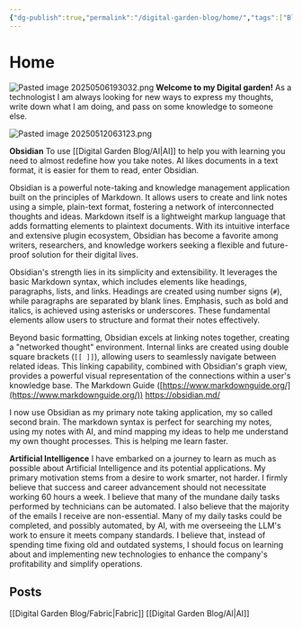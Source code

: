 ```yaml
---
{"dg-publish":true,"permalink":"/digital-garden-blog/home/","tags":["Blog","gardenEntry"]}
---
```


# Home
![Pasted image 20250506193032.png](/img/user/Pasted%20image%2020250506193032.png)
**Welcome to my Digital garden!**
As a technologist I am always looking for new ways to express my thoughts, write down what I am doing, and pass on some knowledge to someone else.

![Pasted image 20250512063123.png](/img/user/Pasted%20image%2020250512063123.png)

**Obsidian**
To use [[Digital Garden Blog/AI\|AI]] to help you with learning you need to almost redefine how you take notes. AI likes documents in a text format, it is easier for them to read, enter Obsidian.

Obsidian is a powerful note-taking and knowledge management application built on the principles of Markdown. It allows users to create and link notes using a simple, plain-text format, fostering a network of interconnected thoughts and ideas. Markdown itself is a lightweight markup language that adds formatting elements to plaintext documents. With its intuitive interface and extensive plugin ecosystem, Obsidian has become a favorite among writers, researchers, and knowledge workers seeking a flexible and future-proof solution for their digital lives.

Obsidian's strength lies in its simplicity and extensibility. It leverages the basic Markdown syntax, which includes elements like headings, paragraphs, lists, and links. Headings are created using number signs (`#`), while paragraphs are separated by blank lines. Emphasis, such as bold and italics, is achieved using asterisks or underscores. These fundamental elements allow users to structure and format their notes effectively.

Beyond basic formatting, Obsidian excels at linking notes together, creating a "networked thought" environment. Internal links are created using double square brackets (`[[ ]]`), allowing users to seamlessly navigate between related ideas. This linking capability, combined with Obsidian's graph view, provides a powerful visual representation of the connections within a user's knowledge base.
The Markdown Guide ([https://www.markdownguide.org/](https://www.markdownguide.org/))
https://obsidian.md/

I now use Obsidian as my primary note taking application, my so called second brain. The markdown syntax is perfect for searching my notes, using my notes with AI, and mind mapping my ideas to help me understand my own thought processes. This is helping me learn faster. 

**Artificial Intelligence**
I have embarked on a journey to learn as much as possible about Artificial Intelligence and its potential applications. My primary motivation stems from a desire to work smarter, not harder. I firmly believe that success and career advancement should not necessitate working 60 hours a week.
I believe that many of the mundane daily tasks performed by technicians can be automated. I also believe that the majority of the emails I receive are non-essential. Many of my daily tasks could be completed, and possibly automated, by AI, with me overseeing the LLM's work to ensure it meets company standards.
I believe that, instead of spending time fixing old and outdated systems, I should focus on learning about and implementing new technologies to enhance the company's profitability and simplify operations.

## Posts
[[Digital Garden Blog/Fabric\|Fabric]] 
[[Digital Garden Blog/AI\|AI]] 

